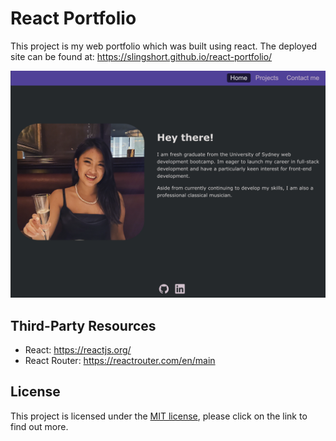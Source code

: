 # React Portfolio

This project is my web portfolio which was built using react. The deployed site can be found at: https://slingshort.github.io/react-portfolio/

![Homepage](./public/images/screenshot-home.png)

## Third-Party Resources
- React: https://reactjs.org/
- React Router: https://reactrouter.com/en/main

## License

This project is licensed under the [MIT license](https://opensource.org/licenses/MIT), please click on the link to find out more.
